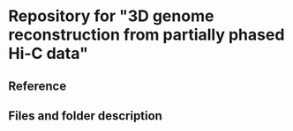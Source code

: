 # Repository for "3D genome reconstruction from partially phased Hi-C data"

## Reference
<arxiv number>

## Files and folder description

